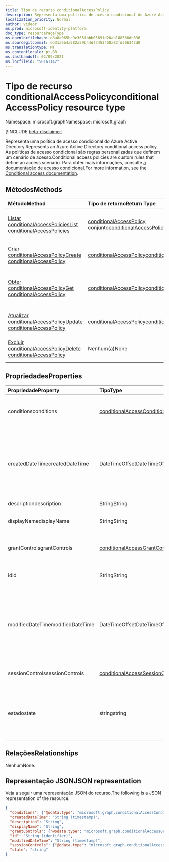```yaml
---
title: Tipo de recurso conditionalAccessPolicy
description: Representa uma política de acesso condicional do Azure Active Directory. As políticas de acesso condicional são regras personalizadas que definem um cenário de acesso.
localization_priority: Normal
author: videor
ms.prod: microsoft-identity-platform
doc_type: resourcePageType
ms.openlocfilehash: d8a8a065bc9e365fbbb03691d20ab188586db336
ms.sourcegitcommit: eb31a6b4a582a59b44df3453450a82fd366342d0
ms.translationtype: MT
ms.contentlocale: pt-BR
ms.lasthandoff: 02/09/2021
ms.locfileid: "50161142"
---
```

# <a name="conditionalaccesspolicy-resource-type"></a><span data-ttu-id="3e366-104">Tipo de recurso conditionalAccessPolicy</span><span class="sxs-lookup"><span data-stu-id="3e366-104">conditionalAccessPolicy resource type</span></span>

<span data-ttu-id="3e366-105">Namespace: microsoft.graph</span><span class="sxs-lookup"><span data-stu-id="3e366-105">Namespace: microsoft.graph</span></span>

[!INCLUDE [beta-disclaimer](../../includes/beta-disclaimer.md)]

<span data-ttu-id="3e366-106">Representa uma política de acesso condicional do Azure Active Directory.</span><span class="sxs-lookup"><span data-stu-id="3e366-106">Represents an Azure Active Directory conditional access policy.</span></span> <span data-ttu-id="3e366-107">As políticas de acesso condicional são regras personalizadas que definem um cenário de acesso.</span><span class="sxs-lookup"><span data-stu-id="3e366-107">Conditional access policies are custom rules that define an access scenario.</span></span> <span data-ttu-id="3e366-108">Para obter mais informações, consulte [a documentação de acesso condicional.](/azure/active-directory/conditional-access/)</span><span class="sxs-lookup"><span data-stu-id="3e366-108">For more information, see the [Conditional access documentation](/azure/active-directory/conditional-access/).</span></span>

## <a name="methods"></a><span data-ttu-id="3e366-109">Métodos</span><span class="sxs-lookup"><span data-stu-id="3e366-109">Methods</span></span>

| <span data-ttu-id="3e366-110">Método</span><span class="sxs-lookup"><span data-stu-id="3e366-110">Method</span></span>       | <span data-ttu-id="3e366-111">Tipo de retorno</span><span class="sxs-lookup"><span data-stu-id="3e366-111">Return Type</span></span> | <span data-ttu-id="3e366-112">Descrição</span><span class="sxs-lookup"><span data-stu-id="3e366-112">Description</span></span> |
|:-------------|:------------|:------------|
| [<span data-ttu-id="3e366-113">Listar conditionalAccessPolicies</span><span class="sxs-lookup"><span data-stu-id="3e366-113">List conditionalAccessPolicies</span></span>](../api/conditionalaccessroot-list-policies.md) | <span data-ttu-id="3e366-114">[conditionalAccessPolicy](conditionalaccesspolicy.md) conjunto</span><span class="sxs-lookup"><span data-stu-id="3e366-114">[conditionalAccessPolicy](conditionalaccesspolicy.md) collection</span></span> | <span data-ttu-id="3e366-115">Obter todos os objetos conditionalAccessPolicies na organização.</span><span class="sxs-lookup"><span data-stu-id="3e366-115">Get all of the conditionalAccessPolicies objects in the organization.</span></span> |
| [<span data-ttu-id="3e366-116">Criar conditionalAccessPolicy</span><span class="sxs-lookup"><span data-stu-id="3e366-116">Create conditionalAccessPolicy</span></span>](../api/conditionalaccessroot-post-policies.md) | [<span data-ttu-id="3e366-117">conditionalAccessPolicy</span><span class="sxs-lookup"><span data-stu-id="3e366-117">conditionalAccessPolicy</span></span>](conditionalaccesspolicy.md) | <span data-ttu-id="3e366-118">Criar um novo objeto conditionalAccessPolicy.</span><span class="sxs-lookup"><span data-stu-id="3e366-118">Create a new conditionalAccessPolicy object.</span></span> |
| [<span data-ttu-id="3e366-119">Obter conditionalAccessPolicy</span><span class="sxs-lookup"><span data-stu-id="3e366-119">Get conditionalAccessPolicy</span></span>](../api/conditionalaccesspolicy-get.md) | [<span data-ttu-id="3e366-120">conditionalAccessPolicy</span><span class="sxs-lookup"><span data-stu-id="3e366-120">conditionalAccessPolicy</span></span>](conditionalaccesspolicy.md) | <span data-ttu-id="3e366-121">Ler propriedades e relações de um objeto conditionalAccessPolicy.</span><span class="sxs-lookup"><span data-stu-id="3e366-121">Read properties and relationships of a conditionalAccessPolicy object.</span></span> |
| [<span data-ttu-id="3e366-122">Atualizar conditionalAccessPolicy</span><span class="sxs-lookup"><span data-stu-id="3e366-122">Update conditionalAccessPolicy</span></span>](../api/conditionalaccesspolicy-update.md) | [<span data-ttu-id="3e366-123">conditionalAccessPolicy</span><span class="sxs-lookup"><span data-stu-id="3e366-123">conditionalAccessPolicy</span></span>](conditionalaccesspolicy.md) | <span data-ttu-id="3e366-124">Atualize um objeto conditionalAccessPolicy.</span><span class="sxs-lookup"><span data-stu-id="3e366-124">Update a conditionalAccessPolicy object.</span></span> |
| [<span data-ttu-id="3e366-125">Excluir conditionalAccessPolicy</span><span class="sxs-lookup"><span data-stu-id="3e366-125">Delete conditionalAccessPolicy</span></span>](../api/conditionalaccesspolicy-delete.md) | <span data-ttu-id="3e366-126">Nenhum(a)</span><span class="sxs-lookup"><span data-stu-id="3e366-126">None</span></span> | <span data-ttu-id="3e366-127">Exclua um objeto conditionalAccessPolicy.</span><span class="sxs-lookup"><span data-stu-id="3e366-127">Delete a conditionalAccessPolicy object.</span></span> |

## <a name="properties"></a><span data-ttu-id="3e366-128">Propriedades</span><span class="sxs-lookup"><span data-stu-id="3e366-128">Properties</span></span>

| <span data-ttu-id="3e366-129">Propriedade</span><span class="sxs-lookup"><span data-stu-id="3e366-129">Property</span></span>     | <span data-ttu-id="3e366-130">Tipo</span><span class="sxs-lookup"><span data-stu-id="3e366-130">Type</span></span>        | <span data-ttu-id="3e366-131">Descrição</span><span class="sxs-lookup"><span data-stu-id="3e366-131">Description</span></span> |
|:-------------|:------------|:------------|
|<span data-ttu-id="3e366-132">conditions</span><span class="sxs-lookup"><span data-stu-id="3e366-132">conditions</span></span>|[<span data-ttu-id="3e366-133">conditionalAccessConditionSet</span><span class="sxs-lookup"><span data-stu-id="3e366-133">conditionalAccessConditionSet</span></span>](conditionalaccessconditionset.md)| <span data-ttu-id="3e366-134">Especifica as regras que devem ser atendidas para que a política seja aplicada.</span><span class="sxs-lookup"><span data-stu-id="3e366-134">Specifies the rules that must be met for the policy to apply.</span></span> <span data-ttu-id="3e366-135">Obrigatório.</span><span class="sxs-lookup"><span data-stu-id="3e366-135">Required.</span></span> |
|<span data-ttu-id="3e366-136">createdDateTime</span><span class="sxs-lookup"><span data-stu-id="3e366-136">createdDateTime</span></span>|<span data-ttu-id="3e366-137">DateTimeOffset</span><span class="sxs-lookup"><span data-stu-id="3e366-137">DateTimeOffset</span></span>| <span data-ttu-id="3e366-138">O tipo Timestamp representa informações de data e hora usando o formato ISO 8601 e está sempre no horário UTC.</span><span class="sxs-lookup"><span data-stu-id="3e366-138">The Timestamp type represents date and time information using ISO 8601 format and is always in UTC time.</span></span> <span data-ttu-id="3e366-139">Por exemplo, meia-noite em UTC no dia 1º de janeiro de 2014 teria esta aparência: `'2014-01-01T00:00:00Z'`.</span><span class="sxs-lookup"><span data-stu-id="3e366-139">For example, midnight UTC on Jan 1, 2014 would look like this: `'2014-01-01T00:00:00Z'`.</span></span> <span data-ttu-id="3e366-140">Readonly.</span><span class="sxs-lookup"><span data-stu-id="3e366-140">Readonly.</span></span> |
|<span data-ttu-id="3e366-141">description</span><span class="sxs-lookup"><span data-stu-id="3e366-141">description</span></span>|<span data-ttu-id="3e366-142">String</span><span class="sxs-lookup"><span data-stu-id="3e366-142">String</span></span>| <span data-ttu-id="3e366-143">Não usado.</span><span class="sxs-lookup"><span data-stu-id="3e366-143">Not used.</span></span> |
|<span data-ttu-id="3e366-144">displayName</span><span class="sxs-lookup"><span data-stu-id="3e366-144">displayName</span></span>|<span data-ttu-id="3e366-145">String</span><span class="sxs-lookup"><span data-stu-id="3e366-145">String</span></span>| <span data-ttu-id="3e366-146">Especifica um nome de exibição para o objeto conditionalAccessPolicy .</span><span class="sxs-lookup"><span data-stu-id="3e366-146">Specifies a display name for the conditionalAccessPolicy object.</span></span> |
|<span data-ttu-id="3e366-147">grantControls</span><span class="sxs-lookup"><span data-stu-id="3e366-147">grantControls</span></span>|[<span data-ttu-id="3e366-148">conditionalAccessGrantControls</span><span class="sxs-lookup"><span data-stu-id="3e366-148">conditionalAccessGrantControls</span></span>](conditionalaccessgrantcontrols.md)| <span data-ttu-id="3e366-149">Especifica os controles de concessão que devem ser atendidos para passar a política.</span><span class="sxs-lookup"><span data-stu-id="3e366-149">Specifies the grant controls that must be fulfilled to pass the policy.</span></span> |
|<span data-ttu-id="3e366-150">id</span><span class="sxs-lookup"><span data-stu-id="3e366-150">id</span></span>|<span data-ttu-id="3e366-151">String</span><span class="sxs-lookup"><span data-stu-id="3e366-151">String</span></span>| <span data-ttu-id="3e366-152">Especifica o identificador de um objeto conditionalAccessPolicy .</span><span class="sxs-lookup"><span data-stu-id="3e366-152">Specifies the identifier of a conditionalAccessPolicy object.</span></span> <span data-ttu-id="3e366-153">Somente leitura.</span><span class="sxs-lookup"><span data-stu-id="3e366-153">Read-only.</span></span>|
|<span data-ttu-id="3e366-154">modifiedDateTime</span><span class="sxs-lookup"><span data-stu-id="3e366-154">modifiedDateTime</span></span>| <span data-ttu-id="3e366-155">DateTimeOffset</span><span class="sxs-lookup"><span data-stu-id="3e366-155">DateTimeOffset</span></span>|<span data-ttu-id="3e366-156">O tipo Timestamp representa informações de data e hora usando o formato ISO 8601 e está sempre no horário UTC.</span><span class="sxs-lookup"><span data-stu-id="3e366-156">The Timestamp type represents date and time information using ISO 8601 format and is always in UTC time.</span></span> <span data-ttu-id="3e366-157">Por exemplo, meia-noite em UTC no dia 1º de janeiro de 2014 teria esta aparência: `'2014-01-01T00:00:00Z'`.</span><span class="sxs-lookup"><span data-stu-id="3e366-157">For example, midnight UTC on Jan 1, 2014 would look like this: `'2014-01-01T00:00:00Z'`.</span></span> <span data-ttu-id="3e366-158">Readonly.</span><span class="sxs-lookup"><span data-stu-id="3e366-158">Readonly.</span></span> |
|<span data-ttu-id="3e366-159">sessionControls</span><span class="sxs-lookup"><span data-stu-id="3e366-159">sessionControls</span></span>|[<span data-ttu-id="3e366-160">conditionalAccessSessionControls</span><span class="sxs-lookup"><span data-stu-id="3e366-160">conditionalAccessSessionControls</span></span>](conditionalaccesssessioncontrols.md)| <span data-ttu-id="3e366-161">Especifica os controles de sessão que são aplicados após a logon.</span><span class="sxs-lookup"><span data-stu-id="3e366-161">Specifies the session controls that are enforced after sign-in.</span></span> |
|<span data-ttu-id="3e366-162">estado</span><span class="sxs-lookup"><span data-stu-id="3e366-162">state</span></span>|<span data-ttu-id="3e366-163">string</span><span class="sxs-lookup"><span data-stu-id="3e366-163">string</span></span>| <span data-ttu-id="3e366-164">Especifica o estado do objeto conditionalAccessPolicy .</span><span class="sxs-lookup"><span data-stu-id="3e366-164">Specifies the state of the conditionalAccessPolicy object.</span></span> <span data-ttu-id="3e366-165">Os valores possíveis são: `enabled`, `disabled`, `enabledForReportingButNotEnforced`.</span><span class="sxs-lookup"><span data-stu-id="3e366-165">Possible values are: `enabled`, `disabled`, `enabledForReportingButNotEnforced`.</span></span> <span data-ttu-id="3e366-166">Obrigatório.</span><span class="sxs-lookup"><span data-stu-id="3e366-166">Required.</span></span> |

## <a name="relationships"></a><span data-ttu-id="3e366-167">Relações</span><span class="sxs-lookup"><span data-stu-id="3e366-167">Relationships</span></span>

<span data-ttu-id="3e366-168">Nenhum</span><span class="sxs-lookup"><span data-stu-id="3e366-168">None.</span></span>

## <a name="json-representation"></a><span data-ttu-id="3e366-169">Representação JSON</span><span class="sxs-lookup"><span data-stu-id="3e366-169">JSON representation</span></span>

<span data-ttu-id="3e366-170">Veja a seguir uma representação JSON do recurso.</span><span class="sxs-lookup"><span data-stu-id="3e366-170">The following is a JSON representation of the resource.</span></span>

<!-- {
  "blockType": "resource",
  "optionalProperties": [
    "displayName",
    "description",
    "sessionControls",
    "grantControls"
  ],
  "@odata.type": "microsoft.graph.conditionalAccessPolicy",
  "keyProperty": "id"
}-->

```json
{
  "conditions": {"@odata.type": "microsoft.graph.conditionalAccessConditionSet"},
  "createdDateTime": "String (timestamp)",
  "description": "String",
  "displayName": "String",
  "grantControls": {"@odata.type": "microsoft.graph.conditionalAccessGrantControls"},
  "id": "String (identifier)",
  "modifiedDateTime": "String (timestamp)",
  "sessionControls": {"@odata.type": "microsoft.graph.conditionalAccessSessionControls"},
  "state": "string"
}
```

<!-- uuid: 16cd6b66-4b1a-43a1-adaf-3a886856ed98
2019-02-04 14:57:30 UTC -->
<!-- {
  "type": "#page.annotation",
  "description": "conditionalAccessPolicy resource",
  "keywords": "",
  "section": "documentation",
  "tocPath": ""
}-->